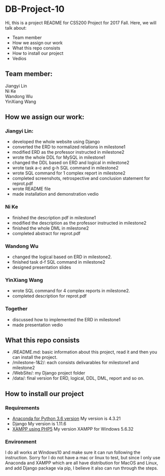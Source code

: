 # DB-Project-10
Hi, this is a project README for CS5200 Project for 2017 Fall. Here, we will talk about:
- Team member
- How we assign our work
- What this repo consists
- How to install our project
- Vedios

## Team member:
Jiangyi Lin  
Ni Ke  
Wandong Wu  
YinXiang Wang  

## How we assign our work:
### Jiangyi Lin:
- developed the whole website using Django
- converted the ERD to normalized relations in milestone1
- modified ERD as the professor instructed in milestone2
- wrote the whole DDL for MySQL in milestone1
- changed the DDL based on ERD and logical in milestone2
- wrote task a-c and g-h SQL command in milestone2
- wrote SQL command for 1 complex report in milestone2
- completed screenshots, retrospective and conclusion statement for reprot.pdf
- wrote README file
- made installation and demonstration vedio

### Ni Ke
- finished the description pdf in milestone1
- modified the description as the professor instructed in milestone2
- finished the whole DML in milestone2
- completed abstract for reprot.pdf

### Wandong Wu
- changed the logical based on ERD in milestone2.
- finished task d-f SQL command in milestone2
- designed presentation slides

### YinXiang Wang
- wrote SQL command for 4 complex reports in milestone2.
- completed description for reprot.pdf

### Together
- discussed how to implemented the ERD in milestone1
- made presentation vedio

## What this repo consists
- /README.md: basic information about this project, read it and then you can install the project.
- /milestone-1&2/: each consists delivarables for milestone1 and milestone2
- /WebSite/: my Django project folder
- /data/: final version for ERD, logical, DDL, DML, report and so on.

## How to install our project
### Requirements
- [Anaconda for Python 3.6 version](https://www.anaconda.com/download/) My version is 4.3.21
- Django My version is 1.11.6
- [XAMPP using PHP5](https://www.apachefriends.org/download.html) My version XAMPP for Windows 5.6.32
### Environment
I do all works at Windows10 and make sure it can run following the instruction. Sorry for I do not have a mac or linux to test, but since I only use Anaconda and XAMPP which are all have distribution for MacOS and Linux, and add Django package via pip, I believe it also can run through the steps.